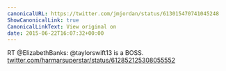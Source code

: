 ```yaml
---
canonicalURL: https://twitter.com/jmjordan/status/613015470741045248
ShowCanonicalLink: true
CanonicalLinkText: View original on
date: 2015-06-22T16:07:32+00:00
---
```

RT @ElizabethBanks: @taylorswift13 is a BOSS.  [twitter.com/harmarsuperstar/status/612852125308055552](https://twitter.com/harmarsuperstar/status/612852125308055552)